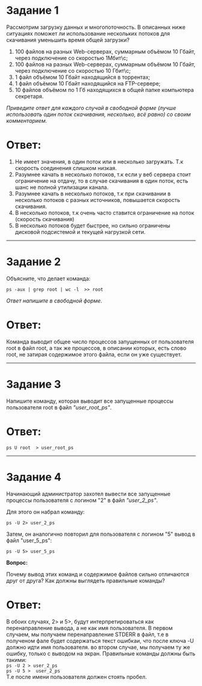 # Задание 1

Рассмотрим загрузку данных и многопоточность. В описанных ниже ситуациях поможет ли использование нескольких потоков для скачивания уменьшить время общей загрузки?  
1. 100 файлов на разных Web-серверах, суммарным объёмом 10 Гбайт, через подключение со скоростью 1Мбит\с;
2. 100 файлов на разных Web-серверах, суммарным объёмом 10 Гбайт, через подключение со скоростью 10 Гбит\с;
3. 1 файл объёмом 10 Гбайт находящийся в торрентах;
4. 1 файл объёмом 10 Гбайт находящийся на FTP-сервере;
5. 10 файлов объёмом по 1 Гб находящихся в общей папке компьютера секретаря.

*Приведите ответ для каждого случай в свободной форме (лучше использовать один поток скачивания, несколько, всё равно) со своим комментарием.*

# Ответ:
1. Не имеет значения, в один поток или в несколько  загружать. Т.к скорость соединения слишком низкая.  
2. Разумнее качать в несколько потоков, т.к если у веб сервера стоит ограничение на отдачу, то в случае скачивания в один поток, есть шанс не полной утилизации канала. 
3. Разумнее качать в несколько потоков,  т.к при скачивании в несколько потоков с разных источников, повышается скорость скачивания.  
4. В несколько потоков, т.к очень часто ставится ограничение на поток (скорость скачивания)
5. В несколько потоков будет быстрее, но сильно ограничены дисковой подсистемой и текущей нагрузкой сети.

---

# Задание 2

Объясните, что делает команда:

`ps -aux | grep root | wc -l  >> root`

*Ответ напишите в свободной форме.*

# Ответ:
Команда выводит общее число процессов запущенных от пользователя root в файл root, а так же процессов, в описании которых, есть слово root, не затирая содержимое этого файла, если он уже существует.

---

# Задание 3

Напишите команду, которая выводит все запущенные процессы пользователя root в файл *"user_root_ps"*.

# Ответ:
```ps U root  > user_root_ps```

---

# Задание 4

Начинающий администратор захотел вывести все запущенные процессы пользователя с логином "2" в файл *"user_2_ps"*.

Для этого он набрал команду:

`ps -U 2> user_2_ps`

Затем, он аналогично повторил для пользователя с логином "5" вывод в файл "user_5_ps":

`ps -U 5> user_5_ps`

**Вопрос:** 

Почему вывод этих команд и содержимое файлов сильно отличаются друг от друга?  Как должны выглядеть правильные команды?

# Ответ:
В обоих случаях, 2> и 5>, будут интерпретироваться как перенаправление вывода, а не как имя пользователя. В первом случаем, мы получаем перенаправление STDERR в файл, т.е в полученом фале будет содержаться текст ошибкаи, что после ключа -U должно идти имя пользователя. во втором случае, мы получаем ту же ошибку, только с выводом на экран.
Правильные команды должны быть такими:  
```ps -U 2 > user_2_ps```  
```ps -U 5 >  user_2_ps```  
Т.е после имени пользователя должен стоять пробел.
